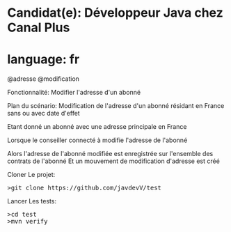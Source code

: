 # Candidat(e): Développeur Java chez Canal Plus

# language: fr

@adresse @modification

Fonctionnalité: Modifier l'adresse d'un abonné

Plan du scénario: Modification de l'adresse d'un abonné résidant en France sans ou avec date d'effet

Etant donné un abonné avec une adresse principale <active> en France

Lorsque le conseiller connecté à <canal> modifie l'adresse de l'abonné

Alors l'adresse de l'abonné modifiée est enregistrée sur l'ensemble des contrats de l'abonné Et un mouvement de modification d'adresse est créé

Cloner Le projet:
<pre>
>git clone https://github.com/javdevV/test
</pre>

Lancer Les tests:
<pre>
>cd test 
>mvn verify
</pre>
